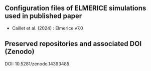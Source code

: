 
## Configuration files of ELMERICE simulations used in published paper

* Caillet et al. (2024) : ElmerIce v7.0

## Preserved repositories and associated DOI (Zenodo)
 DOI: 10.5281/zenodo.14393485 
